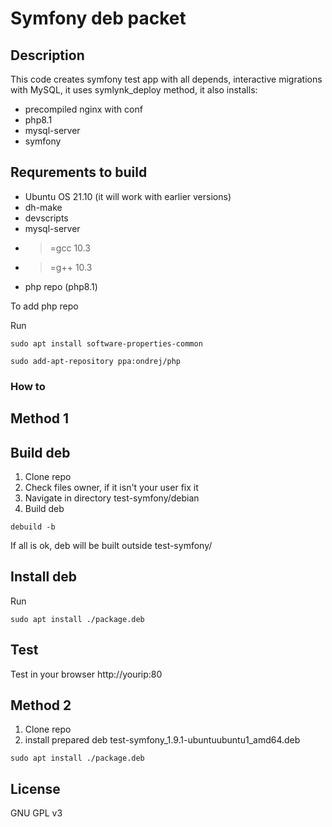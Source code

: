 # Symfony deb packet

## Description

This code creates symfony test app with all depends,  interactive migrations with MySQL, it uses symlynk_deploy method, it also installs: 
- precompiled nginx with conf
- php8.1
- mysql-server
- symfony


## Requrements to build 
  - Ubuntu OS 21.10 (it will work with earlier versions)
  - dh-make 
  - devscripts
  - mysql-server
  - >=gcc 10.3
  - >=g++ 10.3 
  - php repo (php8.1)
  
  

To add php repo

Run
```
sudo apt install software-properties-common
```
```
sudo add-apt-repository ppa:ondrej/php  
```


### How to

## Method 1

## Build deb
1. Clone repo
2. Check files owner, if it isn't your user fix it
3. Navigate in directory test-symfony/debian
4. Build deb 

```
debuild -b
```
If all is ok, deb will be built outside test-symfony/

## Install deb
Run
```
sudo apt install ./package.deb
```

## Test

Test in your browser  http://yourip:80

## Method 2

1. Clone repo
2. install prepared deb  test-symfony_1.9.1-ubuntuubuntu1_amd64.deb

```
sudo apt install ./package.deb
```

## License

GNU GPL v3